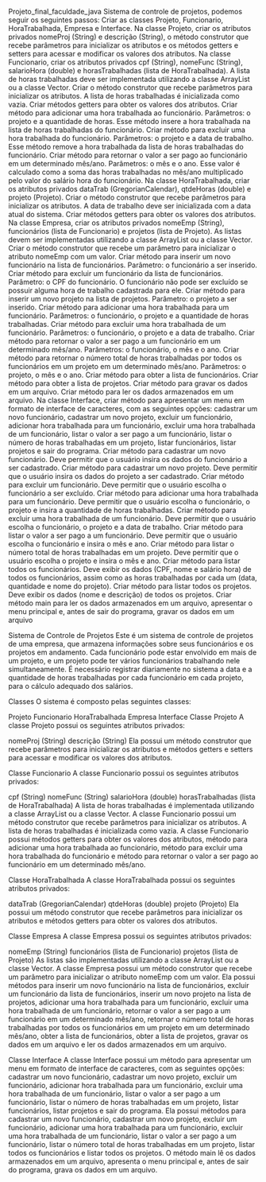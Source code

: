 Projeto_final_faculdade_java
Sistema de controle de projetos, podemos seguir os seguintes passos: Criar as classes Projeto, Funcionario, HoraTrabalhada, Empresa e Interface. Na classe Projeto, criar os atributos privados nomeProj (String) e descrição (String), o método construtor que recebe parâmetros para inicializar os atributos e os métodos getters e setters para acessar e modificar os valores dos atributos. Na classe Funcionario, criar os atributos privados cpf (String), nomeFunc (String), salarioHora (double) e horasTrabalhadas (lista de HoraTrabalhada). A lista de horas trabalhadas deve ser implementada utilizando a classe ArrayList ou a classe Vector. Criar o método construtor que recebe parâmetros para inicializar os atributos. A lista de horas trabalhadas é inicializada como vazia. Criar métodos getters para obter os valores dos atributos. Criar método para adicionar uma hora trabalhada ao funcionário. Parâmetros: o projeto e a quantidade de horas. Esse método insere a hora trabalhada na lista de horas trabalhadas do funcionário. Criar método para excluir uma hora trabalhada do funcionário. Parâmetros: o projeto e a data de trabalho. Esse método remove a hora trabalhada da lista de horas trabalhadas do funcionário. Criar método para retornar o valor a ser pago ao funcionário em um determinado mês/ano. Parâmetros: o mês e o ano. Esse valor é calculado como a soma das horas trabalhadas no mês/ano multiplicado pelo valor do salário hora do funcionário. Na classe HoraTrabalhada, criar os atributos privados dataTrab (GregorianCalendar), qtdeHoras (double) e projeto (Projeto). Criar o método construtor que recebe parâmetros para inicializar os atributos. A data de trabalho deve ser inicializada com a data atual do sistema. Criar métodos getters para obter os valores dos atributos. Na classe Empresa, criar os atributos privados nomeEmp (String), funcionários (lista de Funcionario) e projetos (lista de Projeto). As listas devem ser implementadas utilizando a classe ArrayList ou a classe Vector. Criar o método construtor que recebe um parâmetro para inicializar o atributo nomeEmp com um valor. Criar método para inserir um novo funcionário na lista de funcionários. Parâmetro: o funcionário a ser inserido. Criar método para excluir um funcionário da lista de funcionários. Parâmetro: o CPF do funcionário. O funcionário não pode ser excluído se possuir alguma hora de trabalho cadastrada para ele. Criar método para inserir um novo projeto na lista de projetos. Parâmetro: o projeto a ser inserido. Criar método para adicionar uma hora trabalhada para um funcionário. Parâmetros: o funcionário, o projeto e a quantidade de horas trabalhadas. Criar método para excluir uma hora trabalhada de um funcionário. Parâmetros: o funcionário, o projeto e a data de trabalho. Criar método para retornar o valor a ser pago a um funcionário em um determinado mês/ano. Parâmetros: o funcionário, o mês e o ano. Criar método para retornar o número total de horas trabalhadas por todos os funcionários em um projeto em um determinado mês/ano. Parâmetros: o projeto, o mês e o ano. Criar método para obter a lista de funcionários. Criar método para obter a lista de projetos. Criar método para gravar os dados em um arquivo. Criar método para ler os dados armazenados em um arquivo. Na classe Interface, criar método para apresentar um menu em formato de interface de caracteres, com as seguintes opções: cadastrar um novo funcionário, cadastrar um novo projeto, excluir um funcionário, adicionar hora trabalhada para um funcionário, excluir uma hora trabalhada de um funcionário, listar o valor a ser pago a um funcionário, listar o número de horas trabalhadas em um projeto, listar funcionários, listar projetos e sair do programa. Criar método para cadastrar um novo funcionário. Deve permitir que o usuário insira os dados do funcionário a ser cadastrado. Criar método para cadastrar um novo projeto. Deve permitir que o usuário insira os dados do projeto a ser cadastrado. Criar método para excluir um funcionário. Deve permitir que o usuário escolha o funcionário a ser excluído. Criar método para adicionar uma hora trabalhada para um funcionário. Deve permitir que o usuário escolha o funcionário, o projeto e insira a quantidade de horas trabalhadas. Criar método para excluir uma hora trabalhada de um funcionário. Deve permitir que o usuário escolha o funcionário, o projeto e a data de trabalho. Criar método para listar o valor a ser pago a um funcionário. Deve permitir que o usuário escolha o funcionário e insira o mês e ano. Criar método para listar o número total de horas trabalhadas em um projeto. Deve permitir que o usuário escolha o projeto e insira o mês e ano. Criar método para listar todos os funcionários. Deve exibir os dados (CPF, nome e salário hora) de todos os funcionários, assim como as horas trabalhadas por cada um (data, quantidade e nome do projeto). Criar método para listar todos os projetos. Deve exibir os dados (nome e descrição) de todos os projetos. Criar método main para ler os dados armazenados em um arquivo, apresentar o menu principal e, antes de sair do programa, gravar os dados em um arquivo

Sistema de Controle de Projetos
Este é um sistema de controle de projetos de uma empresa, que armazena informações sobre seus funcionários e os projetos em andamento. Cada funcionário pode estar envolvido em mais de um projeto, e um projeto pode ter vários funcionários trabalhando nele simultaneamente. É necessário registrar diariamente no sistema a data e a quantidade de horas trabalhadas por cada funcionário em cada projeto, para o cálculo adequado dos salários.

Classes
O sistema é composto pelas seguintes classes:

Projeto
Funcionario HoraTrabalhada Empresa Interface Classe Projeto A classe Projeto possui os seguintes atributos privados:

nomeProj (String) descrição (String) Ela possui um método construtor que recebe parâmetros para inicializar os atributos e métodos getters e setters para acessar e modificar os valores dos atributos.

Classe Funcionario
A classe Funcionario possui os seguintes atributos privados:

cpf (String) nomeFunc (String) salarioHora (double) horasTrabalhadas (lista de HoraTrabalhada) A lista de horas trabalhadas é implementada utilizando a classe ArrayList ou a classe Vector. A classe Funcionario possui um método construtor que recebe parâmetros para inicializar os atributos. A lista de horas trabalhadas é inicializada como vazia. A classe Funcionario possui métodos getters para obter os valores dos atributos, método para adicionar uma hora trabalhada ao funcionário, método para excluir uma hora trabalhada do funcionário e método para retornar o valor a ser pago ao funcionário em um determinado mês/ano.

Classe HoraTrabalhada
A classe HoraTrabalhada possui os seguintes atributos privados:

dataTrab (GregorianCalendar) qtdeHoras (double) projeto (Projeto) Ela possui um método construtor que recebe parâmetros para inicializar os atributos e métodos getters para obter os valores dos atributos.

Classe Empresa
A classe Empresa possui os seguintes atributos privados:

nomeEmp (String) funcionários (lista de Funcionario) projetos (lista de Projeto) As listas são implementadas utilizando a classe ArrayList ou a classe Vector. A classe Empresa possui um método construtor que recebe um parâmetro para inicializar o atributo nomeEmp com um valor. Ela possui métodos para inserir um novo funcionário na lista de funcionários, excluir um funcionário da lista de funcionários, inserir um novo projeto na lista de projetos, adicionar uma hora trabalhada para um funcionário, excluir uma hora trabalhada de um funcionário, retornar o valor a ser pago a um funcionário em um determinado mês/ano, retornar o número total de horas trabalhadas por todos os funcionários em um projeto em um determinado mês/ano, obter a lista de funcionários, obter a lista de projetos, gravar os dados em um arquivo e ler os dados armazenados em um arquivo.

Classe Interface
A classe Interface possui um método para apresentar um menu em formato de interface de caracteres, com as seguintes opções: cadastrar um novo funcionário, cadastrar um novo projeto, excluir um funcionário, adicionar hora trabalhada para um funcionário, excluir uma hora trabalhada de um funcionário, listar o valor a ser pago a um funcionário, listar o número de horas trabalhadas em um projeto, listar funcionários, listar projetos e sair do programa. Ela possui métodos para cadastrar um novo funcionário, cadastrar um novo projeto, excluir um funcionário, adicionar uma hora trabalhada para um funcionário, excluir uma hora trabalhada de um funcionário, listar o valor a ser pago a um funcionário, listar o número total de horas trabalhadas em um projeto, listar todos os funcionários e listar todos os projetos. O método main lê os dados armazenados em um arquivo, apresenta o menu principal e, antes de sair do programa, grava os dados em um arquivo.
